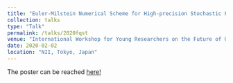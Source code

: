 ```yaml
---
title: "Euler-Milstein Numerical Scheme for High-precision Stochastic Process Simulation of Quantum Trajectories"
collection: talks
type: "Talk"
permalink: /talks/2020fqst
venue: "International Workshop for Young Researchers on the Future of Quantum Science and Technology (FQST)"
date: 2020-02-02
location: "NII, Tokyo, Japan"
---
```

The poster can be reached [here!](main/files/FQST_2020_Poster.pdf)
